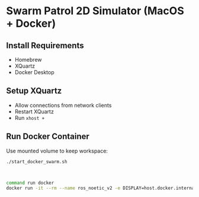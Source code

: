 # Swarm Patrol 2D Simulator (MacOS + Docker)

## Install Requirements
- Homebrew
- XQuartz
- Docker Desktop

## Setup XQuartz
- Allow connections from network clients
- Restart XQuartz
- Run `xhost +`

## Run Docker Container
Use mounted volume to keep workspace:

```bash
./start_docker_swarm.sh



command run docker 
docker run -it --rm --name ros_noetic_v2 -e DISPLAY=host.docker.internal:0 ros:noetic